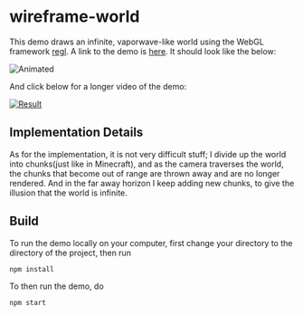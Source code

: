 # wireframe-world

This demo draws an infinite, vaporwave-like world using the WebGL
framework [regl](https://github.com/mikolalysenko/regl). A link to the
demo is [here](http://erkaman.github.io/wireframe-world/www/demo.html). It should look
like the below:

![Animated](images/anim.gif)

And click below for a longer video of the demo:

[![Result](http://img.youtube.com/vi/tE9geTQxgZc/0.jpg)](https://www.youtube.com/watch?v=tE9geTQxgZc)


## Implementation Details

As for the implementation, it is not very difficult stuff; I divide up
the world into chunks(just like in Minecraft), and as the camera
traverses the world, the chunks that become out of range are thrown
away and are no longer rendered. And in the far away horizon I keep adding
new chunks, to give the illusion that the world is infinite.

## Build

To run the demo locally on your computer, first change your directory to the directory of the project, then run

```bash
npm install
```

To then run the demo, do

```bash
npm start
```
